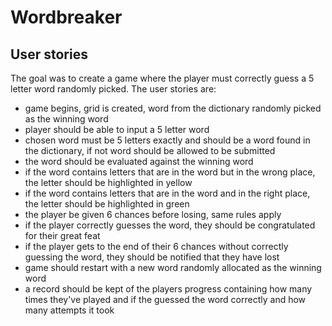 # Wordbreaker

## User stories

The goal was to create a game where the player must correctly guess a 5 letter word randomly picked. 
The user stories are:
- game begins, grid is created, word from the dictionary randomly picked as the winning word
- player should be able to input a 5 letter word 
- chosen word must be 5 letters exactly and should be a word found in the dictionary, if not word should be allowed to be submitted
- the word should be evaluated against the winning word
- if the word contains letters that are in the word but in the wrong place, the letter should be highlighted in yellow
- if the word contains letters that are in the word and in the right place, the letter should be highlighted in green
- the player be given 6 chances before losing, same rules apply
- if the player correctly guesses the word, they should be congratulated for their great feat
- if the player gets to the end of their 6 chances without correctly guessing the word, they should be notified that they have lost
- game should restart with a new word randomly allocated as the winning word
- a record should be kept of the players progress containing how many times they've played and if the guessed the word correctly and how many attempts it took

